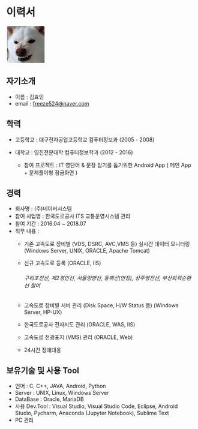 # 이력서

![Alt text](/123123.PNG)

## 자기소개
* 이름 : 김효민
* email : freeze524@naver.com

## 학력
* 고등학교 : 대구전자공업고등학교 컴퓨터정보과 (2005 - 2008)
 
* 대학교 : 영진전문대학 컴퓨터정보학과 (2012 - 2016)
  - 참여 프로젝트 : IT 영단어 & 문장 암기를 돕기위한 Android App ( 메인 App + 문제풀이형 잠금화면 )

## 경력
* 회사명 : (주)네이버시스템
* 참여 사업명 : 한국도로공사 ITS 교통운영시스템 관리
* 참여 기간 : 2016.04 ~ 2018.07
* 직무 내용 :
  - 기존 고속도로 장비별 (VDS, DSRC, AVC,VMS 등) 실시간 데이터 모니터링 
    (Windows Server, UNIX, ORACLE, Apache Tomcat)
    
  - 신규 고속도로 등록
    (ORACLE, IIS)
    ###### 구리포천선, 제2경인선, 서울양양선, 동해선(연장), 상주영천선, 부산외곽순환선 참여
  
  - 고속도로 장비별 서버 관리 (Disk Space, H/W Status 등)
    (Windows Server, HP-UX)
  
  - 한국도로공사 전자지도 관리 
    (ORACLE, WAS, IIS)

  - 고속도로 전광표지 (VMS) 관리 
    (ORACLE, Web)
    
  -  24시간 장애대응

## 보유기술 및 사용 Tool
  - 언어 : C, C++, JAVA, Android, Python
  - Server : UNIX, Linux, Windows Server
  - DataBase : Oracle, MariaDB
  - 사용 Dev.Tool : Visual Studio, Visual Studio Code, Eclipse, Android Studio, 
                   Pycharm, Anaconda (Jupyter Notebook), Sublime Text 
  - PC 관리
